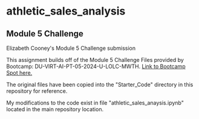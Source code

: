 # athletic_sales_analysis
## Module 5 Challenge
Elizabeth Cooney's Module 5 Challenge submission 

This assignment builds off of the Module 5 Challenge Files provided by Bootcamp: DU-VIRT-AI-PT-05-2024-U-LOLC-MWTH. [Link to Bootcamp Spot here.](https://bootcampspot.instructure.com/courses/5758/assignments/80819#submit)  

The original files have been copied into the "Starter_Code" directory in this repository for reference.

My modifications to the code exist in file "athletic_sales_anaysis.ipynb" located in the main repository location.